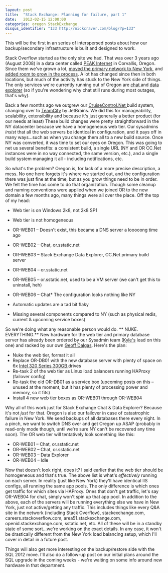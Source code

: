 ```yaml
---
layout: post
title:  "Stack Exchange: Planning for failure, part 1"
date:   2012-02-15 12:00:00
categories: oregon StackExchange
disqus_identifier: "133 http://nickcraver.com/blog/?p=133"
---
```

This will be the first in an series of interspersed posts about how our backup/secondary infrastructure is built and designed to work.

Stack Overflow started as the only site we had. That was over 3 years ago (August 2008) in a data center called [PEAK Internet](http://www.peakinternet.com/) in Corvallis, Oregon.  Since them we've grown a lot, [moved the primary network to New York](http://blog.serverfault.com/2010/10/23/1383845452/), and [added room to grow in the process](http://blog.serverfault.com/2010/10/29/1432571770/).  A lot has changed since then in both locations, but much of the activity has stuck to the New York side of things.  The only services we're currently running out of Oregon are [chat ](http://chat.stackexchange.com/)and [data explorer](http://data.stackexchange.com/) (so if you're wondering why chat still runs during most outages, that's why).

Back a few months ago we outgrew our [CruiseControl.Net ](http://www.cruisecontrolnet.org/)build system, changing over to [TeamCity](http://www.jetbrains.com/teamcity/) by JetBrains.  We did this for manageability, scalability, extensibility and because it's just generally a better product (for our needs at least)  These build changes were pretty straightforward in the NY datacenter because we have a homogeneous web tier.  Our sysadmins _insist_ that all the web servers be identical in configuration, and it pays off in many ways...such as when you change them all to a new build source. Once NY was converted, it was time to set our eyes on Oregon.  This was going to net us several benefits: a consistent build, a single URL (NY and OR CC.Net instances were in no way connected, the same version, etc.), and a single build system managing it all - including notifications, etc.

So what's the problem?  Oregon is, for lack of a more precise description, a mess.  No one here forgets it's where we started out, and the configuration there was just fine at the time, but as you grow things need to be in order.  We felt the time has come to do that organization.  Though some cleanup and naming conventions were applied when we joined OR to the new domain a few months ago, many things were all over the place.  Off the top of my head:

*   Web tier is on Windows 2k8, not 2k8 SP1
*   Web tier is not homogeneous

*   OR-WEB01 &#8211; Doesn't exist, this became a DNS server a looooong time ago
*   OR-WEB02 &#8211; Chat, or.sstatic.net
*   OR-WEB03 &#8211; Stack Exchange Data Explorer, CC.Net primary build server
*   OR-WEB04 &#8211; or.sstatic.net
*   OR-WEB05 &#8211; or.sstatic.net, used to be a VM server (we can't get this to uninstall, heh)
*   OR-WEB06 &#8211; Chat*   The configuration looks nothing like NY
*   Automatic updates are a tad bit flaky
*   Missing several components compared to NY (such as physical redis, current &amp; upcoming service boxes)

So we're doing what any reasonable person would do. ** NUKE. EVERYTHING.** New hardware for the web tier and primary database server has already been ordered by our Sysadmin team ([Kyle's](http://serverfault.com/users/2561/kyle-brandt) lead on this one) and racked by our own [Geoff Dalgas](http://stackoverflow.com/users/2/geoff-dalgas).  Here's the plan:

*   Nuke the web tier, format it all
*   Replace OR-DB01 with the new database server with plenty of space on 6x [Intel 320 Series 300GB ](http://ark.intel.com/products/56567/Intel-SSD-320-Series-(300GB-2_5in-SATA-3Gbs-25nm-MLC))drives
*   Re-task 2 of the web tier as Linux load balancers running HAProxy (failover config)
*   Re-task the old OR-DB01 as a service box (upcoming posts on this &#8211; unused at the moment, but it has plenty of processing power and memory, so it fits)
*   Install 4 new web tier boxes as OR-WEB01 through OR-WEB04

Why all of this work just for Stack Exchange Chat & Data Explorer?  Because it's not _just_ for that.  Oregon is also our failover in case of catastrophic failure in New York.  We send backups of all databases there every night.  In a pinch, we want to switch DNS over and get Oregon up ASAP (probably in read-only mode though, until we're sure NY can't be recovered any time soon). The OR web tier will tentatively look something like this:

*   OR-WEB01 &#8211; Chat, or.sstatic.net
*   OR-WEB02 &#8211; Chat, or.sstatic.net
*   OR-WEB03 &#8211; Data Explorer
*   OR-WEB04 &#8211; Idle

Now that doesn't look right, does it?  I said earlier that the web tier should be homogeneous and that's true.  The above list is what's _effectively_ running on each server.  In reality (just like New York) they'll have identical IIS configs, all running the same app pools.  The only difference is which ones get traffic for which sites via HAProxy.  Ones that don't get traffic, let's say OR-WEB04 for chat, simply won't spin up that app pool. In addition to the above, each of the servers will be running everything else we have in New York, just not active/getting any traffic.  This includes things like every Q&A site in the network (including Stack Overflow), stackexchange.com, careers.stackoverflow.com, area51.stackexchange.com, openid.stackexchange.com, sstatic.net, etc.  All of these will be in a standby state of some sort...we're working on the exact details.  In any case, it won't be drastically different from the New York load balancing setup, which I'll cover in detail in a future post.

Things will also get more interesting on the backup/restore side with the SQL 2012 move.  I'll also do a follow-up post on our initial plans around the SQL upgrade in the coming weeks - we're waiting on some info around new hardware in that department.
